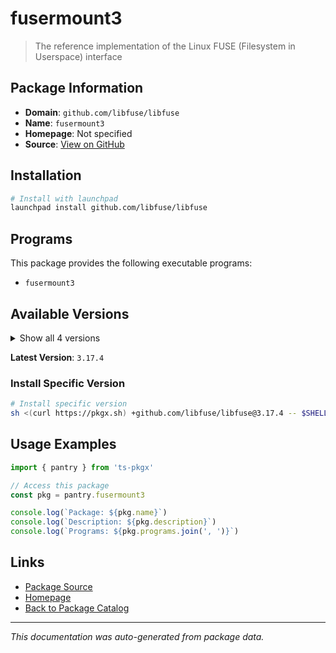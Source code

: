 # fusermount3

> The reference implementation of the Linux FUSE (Filesystem in Userspace) interface

## Package Information

- **Domain**: `github.com/libfuse/libfuse`
- **Name**: `fusermount3`
- **Homepage**: Not specified
- **Source**: [View on GitHub](https://github.com/pkgxdev/pantry/tree/main/projects/github.com/libfuse/libfuse/package.yml)

## Installation

```bash
# Install with launchpad
launchpad install github.com/libfuse/libfuse
```

## Programs

This package provides the following executable programs:

- `fusermount3`

## Available Versions

<details>
<summary>Show all 4 versions</summary>

- `3.17.4`, `3.17.3`, `3.17.2`, `3.17.1`

</details>

**Latest Version**: `3.17.4`

### Install Specific Version

```bash
# Install specific version
sh <(curl https://pkgx.sh) +github.com/libfuse/libfuse@3.17.4 -- $SHELL -i
```

## Usage Examples

```typescript
import { pantry } from 'ts-pkgx'

// Access this package
const pkg = pantry.fusermount3

console.log(`Package: ${pkg.name}`)
console.log(`Description: ${pkg.description}`)
console.log(`Programs: ${pkg.programs.join(', ')}`)
```

## Links

- [Package Source](https://github.com/pkgxdev/pantry/tree/main/projects/github.com/libfuse/libfuse/package.yml)
- [Homepage](#)
- [Back to Package Catalog](../../../package-catalog.md)

---

*This documentation was auto-generated from package data.*
